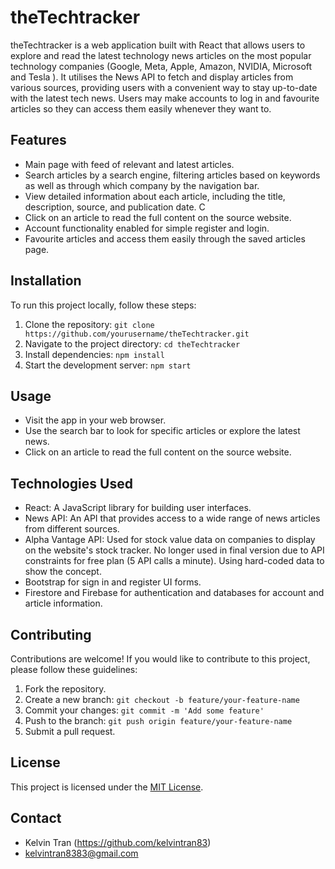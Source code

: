 # theTechtracker

theTechtracker is a web application built with React that allows users to explore and read the latest technology news articles on the most popular technology companies (Google, Meta, Apple, Amazon, NVIDIA, Microsoft and Tesla ). It utilises the News API to fetch and display articles from various sources, providing users with a convenient way to stay up-to-date with the latest tech news. Users may make accounts to log in and favourite articles so they can access them easily whenever they want to.


## Features

- Main page with feed of relevant and latest articles.
- Search articles by a search engine, filtering articles based on keywords as well as through which company by the navigation bar.
- View detailed information about each article, including the title, description, source, and publication date. C
- Click on an article to read the full content on the source website.
- Account functionality enabled for simple register and login.
- Favourite articles and access them easily through the saved articles page.



## Installation

To run this project locally, follow these steps:

1. Clone the repository: `git clone https://github.com/yourusername/theTechtracker.git`
2. Navigate to the project directory: `cd theTechtracker`
3. Install dependencies: `npm install`
4. Start the development server: `npm start`

## Usage

- Visit the app in your web browser.
- Use the search bar to look for specific articles or explore the latest news.
- Click on an article to read the full content on the source website.

## Technologies Used

- React: A JavaScript library for building user interfaces.
- News API: An API that provides access to a wide range of news articles from different sources.
- Alpha Vantage API: Used for stock value data on companies to display on the website's stock tracker. No longer used in final version due to API constraints for free plan (5 API calls a minute). Using hard-coded data to show the concept.
- Bootstrap for sign in and register UI forms.
- Firestore and Firebase for authentication and databases for account and article information.

## Contributing

Contributions are welcome! If you would like to contribute to this project, please follow these guidelines:

1. Fork the repository.
2. Create a new branch: `git checkout -b feature/your-feature-name`
3. Commit your changes: `git commit -m 'Add some feature'`
4. Push to the branch: `git push origin feature/your-feature-name`
5. Submit a pull request.

## License

This project is licensed under the [MIT License](LICENSE).

## Contact

- Kelvin Tran (https://github.com/kelvintran83)
- kelvintran8383@gmail.com
